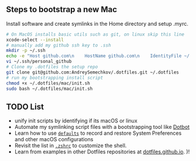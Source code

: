 ## Steps to bootstrap a new Mac

 Install software and create symlinks in the Home directory and setup .myrc.

```zsh
# On MacOS installs basic utils such as git, on linux skip this line
xcode-select --install
# manually add my github ssh key to .ssh
mkdir -p ~/.ssh
echo -e "Host github.com\n    HostName github.com\n    IdentityFile ~/.ssh/personal_github\n    IdentitiesOnly yes" > ~/.ssh/config
vi ~/.ssh/personal_github
# Clone my .dotfiles the setup repo
git clone git@github.com:AndreySemechkov/.dotfiles.git ~/.dotfiles
# run my bootstrapping install script
chmod +x ~/.dotfiles/mac/init.sh
sudo bash ~/.dotfiles/mac/init.sh
```

## TODO List
- unify init scripts by identifying if its macOS or linux
- Automate my symlinking script files with a bootstrapping tool like [Dotbot](https://github.com/anishathalye/dotbot)
- Learn how to use [`defaults`](https://macos-defaults.com/#%F0%9F%99%8B-what-s-a-defaults-command) to record and restore System Preferences and other macOS configurations
- Revisit the list in [`.zshrc`](.zshrc) to customize the shell.
- Learn from examples in other Dotfiles repositories at [dotfiles.github.io](https://dotfiles.github.io/).
)!

